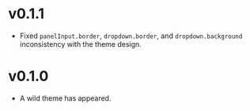 # v0.1.1

- Fixed `panelInput.border`, `dropdown.border`, and `dropdown.background` inconsistency with the theme design.

# v0.1.0

- A wild theme has appeared.
